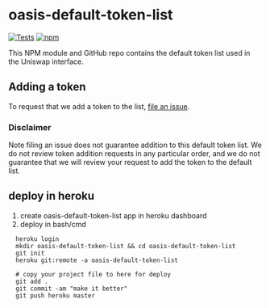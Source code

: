 # oasis-default-token-list

[![Tests](https://github.com/Uniswap/token-lists/workflows/Tests/badge.svg)](https://github.com/Uniswap/default-token-list/actions?query=workflow%3ATests)
[![npm](https://img.shields.io/npm/v/@uniswap/default-token-list)](https://unpkg.com/@uniswap/default-token-list@latest/)

This NPM module and GitHub repo contains the default token list used in the Uniswap interface.

## Adding a token

To request that we add a token to the list, 
[file an issue](https://github.com/dltswap/default-token-list/issues/new?assignees=&labels=token+request&template=token-request.md&title=Add+%7BTOKEN_SYMBOL%7D%3A+%7BTOKEN_NAME%7D).

### Disclaimer

Note filing an issue does not guarantee addition to this default token list.
We do not review token addition requests in any particular order, and we do not
guarantee that we will review your request to add the token to the default list.

## deploy in heroku
1. create oasis-default-token-list app in heroku dashboard
2. deploy in bash/cmd
```shell script
  heroku login
  mkdir oasis-default-token-list && cd oasis-default-token-list
  git init
  heroku git:remote -a oasis-default-token-list

  # copy your project file to here for deploy
  git add .
  git commit -am "make it better"
  git push heroku master
```

